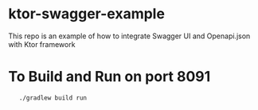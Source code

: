 # ktor-swagger-example
This repo is an example of how to integrate Swagger UI and Openapi.json with Ktor framework


# To Build and Run on port 8091
 ``` Command line
    ./gradlew build run
 ```